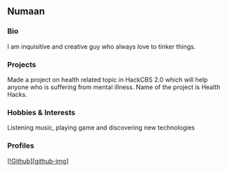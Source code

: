 ## Numaan

### Bio
I am inquisitive and creative guy who always love to tinker things.

### Projects
Made a project on health related topic in HackCBS 2.0 which will help anyone who is suffering from mental illness. Name of the project is Health Hacks.

### Hobbies & Interests
Listening music, playing game and discovering new technologies

### Profiles
[[!Github][github-img]](https://github.com/numaan-esc)
